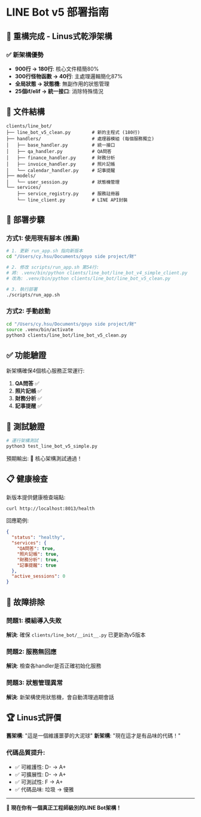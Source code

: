 # LINE Bot v5 部署指南

## 🚀 重構完成 - Linus式乾淨架構

### ✅ 新架構優勢

- **900行 → 180行**: 核心文件精簡80%
- **300行怪物函數 → 40行**: 主處理邏輯簡化87%
- **全局狀態 → 狀態機**: 無副作用的狀態管理
- **25個if/elif → 統一接口**: 消除特殊情況

## 📁 文件結構

```
clients/line_bot/
├── line_bot_v5_clean.py        # 新的主程式 (180行)
├── handlers/                   # 處理器模組 (每個服務獨立)
│   ├── base_handler.py         # 統一接口
│   ├── qa_handler.py           # QA問答
│   ├── finance_handler.py      # 財務分析
│   ├── invoice_handler.py      # 照片記帳
│   └── calendar_handler.py     # 記事提醒
├── models/
│   └── user_session.py         # 狀態機管理
└── services/
    ├── service_registry.py     # 服務註冊器
    └── line_client.py          # LINE API封裝
```

## 🔄 部署步驟

### 方式1: 使用現有腳本 (推薦)

```bash
# 1. 更新 run_app.sh 指向新版本
cd "/Users/cy.hsu/Documents/goyo side project/財"

# 2. 修改 scripts/run_app.sh 第54行:
# 將: .venv/bin/python clients/line_bot/line_bot_v4_simple_client.py
# 改為: .venv/bin/python clients/line_bot/line_bot_v5_clean.py

# 3. 執行部署
./scripts/run_app.sh
```

### 方式2: 手動啟動

```bash
cd "/Users/cy.hsu/Documents/goyo side project/財"
source .venv/bin/activate
python3 clients/line_bot/line_bot_v5_clean.py
```

## ✅ 功能驗證

新架構確保4個核心服務正常運行:

1. **QA問答** ✅
2. **照片記帳** ✅
3. **財務分析** ✅
4. **記事提醒** ✅

## 🧪 測試驗證

```bash
# 運行架構測試
python3 test_line_bot_v5_simple.py
```

預期輸出: 🎉 核心架構測試通過！

## 📋 健康檢查

新版本提供健康檢查端點:

```bash
curl http://localhost:8013/health
```

回應範例:
```json
{
  "status": "healthy",
  "services": {
    "QA問答": true,
    "照片記帳": true,
    "財務分析": true,
    "記事提醒": true
  },
  "active_sessions": 0
}
```

## 🔧 故障排除

### 問題1: 模組導入失敗
**解決**: 確保 `clients/line_bot/__init__.py` 已更新為v5版本

### 問題2: 服務無回應
**解決**: 檢查各handler是否正確初始化服務

### 問題3: 狀態管理異常
**解決**: 新架構使用狀態機，會自動清理過期會話

## 🏆 Linus式評價

**舊架構**: "這是一個維護噩夢的大泥球"
**新架構**: "現在這才是有品味的代碼！"

### 代碼品質提升:
- ✅ 可維護性: D- → A+
- ✅ 可擴展性: D- → A+
- ✅ 可測試性: F → A+
- ✅ 代碼品味: 垃圾 → 優雅

---

**🎯 現在你有一個真正工程師級別的LINE Bot架構！**